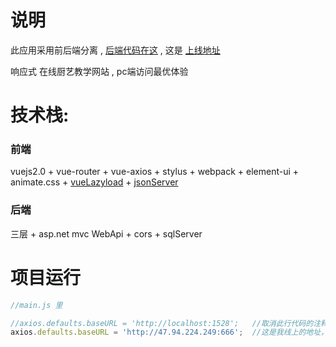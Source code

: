 # 说明
此应用采用前后端分离 , [后端代码在这](https://github.com/SeaBiscuit-Z/cookServer "asp.net webapi") , 这是 [上线地址](http://47.94.224.249/)

响应式 在线厨艺教学网站 , pc端访问最优体验

# 技术栈:

### 前端
vuejs2.0 + vue-router + vue-axios + stylus + webpack  + element-ui + animate.css + [vueLazyload](https://github.com/hilongjw/vue-lazyload)  +  [jsonServer](https://github.com/typicode/json-server)

### 后端
三层 + asp.net mvc WebApi + cors + sqlServer

# 项目运行

```Javascript
//main.js 里

//axios.defaults.baseURL = 'http://localhost:1528';   //取消此行代码的注释，将后面的路径改为后端后运行的路径
axios.defaults.baseURL = 'http://47.94.224.249:666';  //这是我线上的地址，把此行代码注释
```

